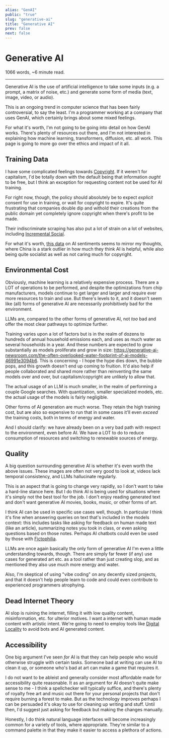 ```yaml
---
alias: "GenAI"
public: "true"
slug: "generative-ai"
title: "Generative AI"
prev: false
next: false
---
```

<script setup>
import { data } from '../../git.data.ts';
import { useData } from 'vitepress';
const pageData = useData();
</script>
<h1 class="p-name">Generative AI</h1>
<p>1066 words, ~6 minute read. <span v-html="data[`site/${pageData.page.value.relativePath}`]" /></p>
<hr/>

Generative AI is the use of artificial intelligence to take some inputs (e.g. a prompt, a matrix of noise, etc.) and generate some form of media (text, image, video, or audio).

This is an ongoing trend in computer science that has been fairly controversial, to say the least. I'm a programmer working at a company that uses GenAI, which certainly brings about some mixed feelings.

For what it's worth, I'm not going to be going into detail on how GenAI works. There's plenty of resources out there, and I'm not interested in explaining how machine learning, transformers, diffusion, etc. all work. This page is going to more go over the ethics and impact of it all.

## Training Data

I have some complicated feelings towards [Copyright](/garden/copyright/index.md). If it weren't for capitalism, I'd be totally down with the default being that information _ought_ to be free, but I think an exception for requesting content not be used for AI training.

For right now, though, the policy should absolutely be to expect _explicit_ consent for use in training, or wait for copyright to expire. It's quite frustrating that companies double dip and withold their creations from the public domain yet completely ignore copyright when there's profit to be made.

Their indiscriminate scraping has also put a lot of strain on a lot of websites, including [Incremental Social](/garden/incremental-social/index.md).

For what it's worth, [this data](https://www.visualcapitalist.com/sp/global-ai-opinion/) on AI sentiments seems to mirror my thoughts, where China is a stark outlier in how much they think AI is helpful, while also being quite socialist as well as not caring much for copyright.

## Environmental Cost

Obviously, machine learning is a relatively expensive process. There are a LOT of operations to be performed, and despite the optimizations from chip manufacturers, models continue to get larger and larger and require ever more resources to train and use. But there's levels to it, and it doesn't seem like (all) forms of generative AI are necessarily prohibitively bad for the environment.

LLMs are, compared to the other forms of generative AI, not _too_ bad and offer the most clear pathways to optimize further.

Training varies upon a lot of factors but is in the realm of dozens to hundreds of annual household emissions each, and uses as much water as several households in a year. And these numbers are expected to grow substantially as models proliferate and grow in size: https://generative-ai-newsroom.com/the-often-overlooked-water-footprint-of-ai-models-46991e3094b6. This is concerning - I hope the hype dies down, the bubble pops, and this growth doesn't end up coming to fruition. It'd also help if people collaborated and shared more rather than reinventing the same models over and over, but capitalism/copyright are unlikely to allow that.

The actual usage of an LLM is much smaller, in the realm of performing a couple Google searches. With quantization, smaller specialized models, etc. the actual usage of the models is fairly negligible.

Other forms of AI generation are much worse. They retain the high training cost, but are also so expensive to run that in some cases it'll even _exceed_ the training costs, both in terms of energy and water.

And I should clarify: we have already been on a very bad path with respect to the environment, even before AI. We have a LOT to do to reduce consumption of resources and switching to renewable sources of energy.

## Quality

A big question surrounding generative AI is whether it's even worth the above issues. These images are often not very good to look at, videos lack temporal consistency, and LLMs hallucinate regularly.

This is an aspect that is going to change very rapidly, so I don't want to take a hard-line stance here. But I do think AI is being used for situations where it's simply not the best tool for the job. I don't enjoy reading generated text and don't want generative AI movies, books, music, or other forms of art.

I think AI can be used in specific use cases well, though. In particular I think it's fine when answering queries on text that's included in the models context: this includes tasks like asking for feedback on human made text (like an article), summarizing notes you took in class, or even asking questions based on those notes. Perhaps AI chatbots could even be used by those with [Fictophilia](/garden/fictophilia/index.md).

LLMs are once again basically the only form of generative AI I'm even a little understanding towards, though. There are simply far fewer (if any) use cases for generated art etc. as a tool rather than just creating slop, and as mentioned they also use much more energy and water.

Also, I'm skeptical of using "vibe coding" on any decently sized projects, and that it doesn't help people learn to code and could even contribute to experienced programmers atrophying.

## Dead Internet Theory

AI slop is ruining the internet, filling it with low quality content, misinformation, etc. for ulterior motives. I want a internet with human made content with artistic intent. We're going to need to employ tools like [Digital Locality](/garden/digital-locality/index.md) to avoid bots and AI generated content.

## Accessibility

One big argument I've seen _for_ AI is that they can help people who would otherwise struggle with certain tasks. Someone bad at writing can use AI to clean it up, or someone who's bad at art can make a game that requires it.

I do not want to be ableist and generally consider most affordable made for accessibility quite reasonable. It as an argument for AI doesn't quite make sense to me - I think a spellchecker will typically suffice, and there's plenty of royalty free art and music out there for your personal projects that don't require burning a forest to make. But as the technology improves perhaps I can be persuaded it's okay to use for cleaning up writing and stuff. Until then, I'd suggest just asking for feedback but making the changes manually.

Honestly, I do think natural language interfaces will become increasingly common for a variety of tools, where appropriate. They're similar to a command palette in that they make it easier to access a plethora of actions.